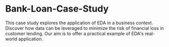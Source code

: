 # Bank-Loan-Case-Study
This case study explores the application of EDA in a business context. Discover how data can be leveraged to minimize the risk of financial loss in customer lending. Our aim is to offer a practical example of EDA's real-world application.
